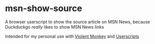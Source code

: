 # msn-show-source

A browser userscript to show the source article on MSN News, because Duckduckgo _really_ likes to show MSN News links

Intended for my personal use with [Violent Monkey](https://violentmonkey.github.io/) and [Userscripts](https://apps.apple.com/us/app/userscripts/id1463298887)
